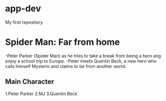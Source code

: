 # app-dev
My first repository
# Spider Man: Far from home
-Peter Parker (Spider Man) as he tries to take a break from being a hero ang enjoy a school trip to Europe.
-Peter meets Quentin Beck, a new hero who calls himself Mysterio and claims to be from another world.

## Main Character
1.Peter Parker
2.MJ
3.Quentin Beck
